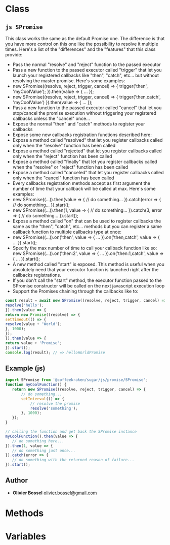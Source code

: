 
# Class


## ```js SPromise ```


This class works the same as the default Promise one. The difference is that you have more control on this one like
the possibility to resolve it multiple times. Here's a list of the "differences" and the "features" that this class provide:

- Pass the normal "resolve" and "reject" function to the passed executor
- Pass a new function to the passed executor called "trigger" that let you launch your registered callbacks like "then", "catch", etc... but without resolving the master promise. Here's some examples:
- new SPromise((resolve, reject, trigger, cancel) => { trigger('then', 'myCoolValue'); }).then(value => { ... });
- new SPromise((resolve, reject, trigger, cancel) => { trigger('then,catch', 'myCoolValue') }).then(value => { ... });
- Pass a new function to the passed executor called "cancel" that let you stop/cancel the promise execution without triggering your registered callbacks unless the "cancel" once...
- Expose the normal "then" and "catch" methods to register your callbacks
- Expose some new callbacks registration functions described here:
- Expose a method called "resolved" that let you register callbacks called only when the "resolve" function has been called
- Expose a method called "rejected" that let you register callbacks called only when the "reject" function has been called
- Expose a method called "finally" that let you register callbacks called when the "resolve" or "reject" function has been called
- Expose a method called "canceled" that let you register callbacks called only when the "cancel" function has been called
- Every callbacks registration methods accept as first argument the number of time that your callback will be called at max. Here's some examples:
- new SPromise((...)).then(value => { // do something... }).catch(error => { // do something... }).start();
- new SPromise((...)).then(1, value => { // do something... }).catch(3, error => { // do something... }).start();
- Expose a method called "on" that can be used to register callbacks the same as the "then", "catch", etc... methods but you can register a same callback function to multiple callbacks type at once:
- new SPromise((...)).on('then', value => { ... }).on('then,catch', value => { ... }).start();
- Specify the max number of time to call your callback function like so: new SPromise((...)).on('then:2', value => { ... }).on('then:1,catch', value => { ... }).start();
- A new method called "start" is exposed. This method is useful when you absolutely need that your executor function is launched right after the callbacks registrations.
- If you don't call the "start" method, the executor function passed to the SPromise constructor will be called on the next javascript execution loop
- Support the Promises chaining through the callbacks like to:
```js
const result = await new SPromise((resolve, reject, trigger, cancel) => {
resolve('hello');
}).then(value => {
return new Promise((resolve) => {
setTimeout(() => {
resolve(value + 'World');
}, 1000);
});
}).then(value => {
return value + 'Promise';
}).start();
console.log(result); // => helloWorldPromise
```



## Example (js)

```js
import SPromise from '@coffeekraken/sugar/js/promise/SPromise';
function myCoolFunction() {
   return new SPromise((resolve, reject, trigger, cancel) => {
       // do something...
       setInterval(() => {
           // resolve the promise
           resolve('something'); 
       }, 1000);
   });
}

// calling the function and get back the SPromise instance
myCoolFunction().then(value => {
   // do something here...
}).then(1, value => {
   // do something just once...
}).catch(error => {
   // do something with the returned reason of failure...
}).start();
```


## Author
- **Olivier Bossel** <a href="mailto:olivier.bossel@gmail.com">olivier.bossel@gmail.com</a> 


# Methods



# Variables


